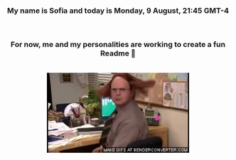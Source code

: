 


<div align="center">
<h3 >My name is Sofia and today is Monday, 9 August, 21:45 GMT-4</h3><br>
<h3 >For now, me and my personalities are working to create a fun Readme 👋
</h3><br>
<img src='img/dwight.gif' alt='working...'/>
</div>
